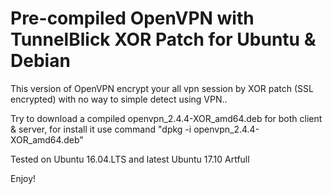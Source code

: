 # Pre-compiled OpenVPN with TunnelBlick XOR Patch for Ubuntu & Debian

This version of OpenVPN encrypt your all vpn session by XOR patch (SSL encrypted) with no way to simple detect using VPN..

Try to download a compiled openvpn_2.4.4-XOR_amd64.deb for both client & server, 
for install it use command "dpkg -i openvpn_2.4.4-XOR_amd64.deb"

Tested on Ubuntu 16.04.LTS and latest Ubuntu 17.10 Artfull

Enjoy!

